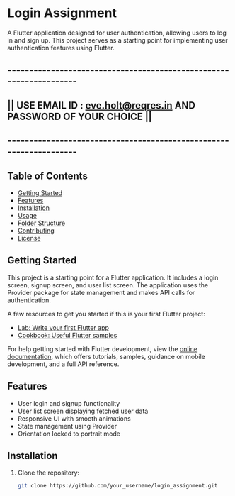 # Login Assignment

A Flutter application designed for user authentication, allowing users to log in and sign up. This project serves as a starting point for implementing user authentication features using Flutter.
## -------------------------------------------------------------------
## || USE EMAIL ID : eve.holt@reqres.in AND PASSWORD OF YOUR CHOICE ||
## -------------------------------------------------------------------
## Table of Contents

- [Getting Started](#getting-started)
- [Features](#features)
- [Installation](#installation)
- [Usage](#usage)
- [Folder Structure](#folder-structure)
- [Contributing](#contributing)
- [License](#license)

## Getting Started

This project is a starting point for a Flutter application. It includes a login screen, signup screen, and user list screen. The application uses the Provider package for state management and makes API calls for authentication.

A few resources to get you started if this is your first Flutter project:

- [Lab: Write your first Flutter app](https://docs.flutter.dev/get-started/codelab)
- [Cookbook: Useful Flutter samples](https://docs.flutter.dev/cookbook)

For help getting started with Flutter development, view the [online documentation](https://docs.flutter.dev/), which offers tutorials, samples, guidance on mobile development, and a full API reference.

## Features

- User login and signup functionality
- User list screen displaying fetched user data
- Responsive UI with smooth animations
- State management using Provider
- Orientation locked to portrait mode

## Installation

1. Clone the repository:
   ```bash
   git clone https://github.com/your_username/login_assignment.git
